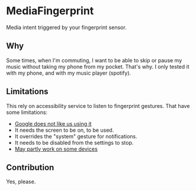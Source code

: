 # MediaFingerprint
Media intent triggered by your fingerprint sensor.

## Why

Some times, when I'm commuting, I want to be able to skip or pause my music without taking my phone from my pocket. That's why. I only tested it with my phone, and with my music player (spotify).

## Limitations

This rely on accessibility service to listen to fingerprint gestures. That have some limitations:

- [Google does not like us using it](https://www.androidcentral.com/android-accessibility-services)
- It needs the screen to be on, to be used.
- It overrides the "system" gesture for notifications.
- It needs to be disabled from the settings to stop.
- [May partly work on some devices](https://www.reddit.com/r/androiddev/comments/8x195t/_/e20nii2)

## Contribution

Yes, please.
